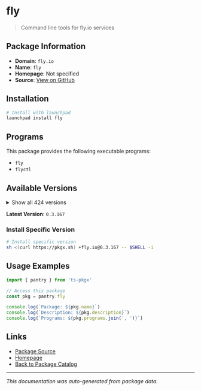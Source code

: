 # fly

> Command line tools for fly.io services

## Package Information

- **Domain**: `fly.io`
- **Name**: `fly`
- **Homepage**: Not specified
- **Source**: [View on GitHub](https://github.com/pkgxdev/pantry/tree/main/projects/fly.io/package.yml)

## Installation

```bash
# Install with launchpad
launchpad install fly
```

## Programs

This package provides the following executable programs:

- `fly`
- `flyctl`

## Available Versions

<details>
<summary>Show all 424 versions</summary>

- `0.3.167`, `0.3.166`, `0.3.165`, `0.3.164`, `0.3.163`
- `0.3.162`, `0.3.161`, `0.3.160`, `0.3.159`, `0.3.158`
- `0.3.157`, `0.3.156`, `0.3.155`, `0.3.154`, `0.3.153`
- `0.3.152`, `0.3.151`, `0.3.149`, `0.3.148`, `0.3.147`
- `0.3.146`, `0.3.145`, `0.3.144`, `0.3.143`, `0.3.142`
- `0.3.141`, `0.3.140`, `0.3.139`, `0.3.138`, `0.3.137`
- `0.3.136`, `0.3.135`, `0.3.134`, `0.3.132`, `0.3.131`
- `0.3.130`, `0.3.129`, `0.3.128`, `0.3.126`, `0.3.125`
- `0.3.124`, `0.3.123`, `0.3.122`, `0.3.121`, `0.3.120`
- `0.3.119`, `0.3.118`, `0.3.117`, `0.3.116`, `0.3.115`
- `0.3.114`, `0.3.113`, `0.3.112`, `0.3.110`, `0.3.108`
- `0.3.107`, `0.3.106`, `0.3.105`, `0.3.104`, `0.3.103`
- `0.3.102`, `0.3.101`, `0.3.99`, `0.3.98`, `0.3.97`
- `0.3.96`, `0.3.95`, `0.3.94`, `0.3.93`, `0.3.92`
- `0.3.91`, `0.3.90`, `0.3.89`, `0.3.87`, `0.3.86`
- `0.3.85`, `0.3.84`, `0.3.83`, `0.3.82`, `0.3.81`
- `0.3.80`, `0.3.79`, `0.3.78`, `0.3.77`, `0.3.75`
- `0.3.74`, `0.3.73`, `0.3.72`, `0.3.71`, `0.3.70`
- `0.3.69`, `0.3.68`, `0.3.67`, `0.3.66`, `0.3.65`
- `0.3.64`, `0.3.63`, `0.3.62`, `0.3.61`, `0.3.60`
- `0.3.59`, `0.3.58`, `0.3.57`, `0.3.56`, `0.3.55`
- `0.3.54`, `0.3.53`, `0.3.52`, `0.3.51`, `0.3.50`
- `0.3.49`, `0.3.48`, `0.3.47`, `0.3.46`, `0.3.45`
- `0.3.44`, `0.3.43`, `0.3.42`, `0.3.41`, `0.3.40`
- `0.3.39`, `0.3.38`, `0.3.37`, `0.3.36`, `0.3.35`
- `0.3.34`, `0.3.33`, `0.3.32`, `0.3.31`, `0.3.30`
- `0.3.29`, `0.3.28`, `0.3.27`, `0.3.25`, `0.3.24`
- `0.3.23`, `0.3.22`, `0.3.18`, `0.3.17`, `0.3.16`
- `0.3.15`, `0.3.14`, `0.3.13`, `0.3.12`, `0.3.11`
- `0.3.10`, `0.3.8`, `0.3.7`, `0.3.6`, `0.3.5`
- `0.3.4`, `0.3.2`, `0.3.1`, `0.3.0`, `0.2.127`
- `0.2.126`, `0.2.125`, `0.2.124`, `0.2.123`, `0.2.122`
- `0.2.121`, `0.2.120`, `0.2.119`, `0.2.118`, `0.2.117`
- `0.2.116`, `0.2.115`, `0.2.114`, `0.2.112`, `0.2.111`
- `0.2.110`, `0.2.109`, `0.2.108`, `0.2.107`, `0.2.106`
- `0.2.104`, `0.2.103`, `0.2.102`, `0.2.101`, `0.2.100`
- `0.2.99`, `0.2.98`, `0.2.97`, `0.2.96`, `0.2.95`
- `0.2.94`, `0.2.92`, `0.2.91`, `0.2.90`, `0.2.89`
- `0.2.88`, `0.2.87`, `0.2.86`, `0.2.85`, `0.2.84`
- `0.2.80`, `0.2.73`, `0.2.72`, `0.2.71`, `0.2.69`
- `0.2.68`, `0.2.67`, `0.2.66`, `0.2.65`, `0.2.64`
- `0.2.63`, `0.2.62`, `0.2.61`, `0.2.60`, `0.2.59`
- `0.2.58`, `0.2.57`, `0.2.56`, `0.2.55`, `0.2.54`
- `0.2.53`, `0.2.52`, `0.2.51`, `0.2.50`, `0.2.49`
- `0.2.48`, `0.2.47`, `0.2.46`, `0.2.45`, `0.2.44`
- `0.2.43`, `0.2.42`, `0.2.41`, `0.2.40`, `0.2.39`
- `0.2.38`, `0.2.37`, `0.2.36`, `0.2.35`, `0.2.34`
- `0.2.33`, `0.2.32`, `0.2.31`, `0.2.30`, `0.2.29`
- `0.2.28`, `0.2.27`, `0.2.26`, `0.2.25`, `0.2.24`
- `0.2.23`, `0.2.22`, `0.2.21`, `0.2.20`, `0.2.19`
- `0.2.18`, `0.2.17`, `0.2.16`, `0.2.15`, `0.2.14`
- `0.2.13`, `0.2.12`, `0.2.11`, `0.2.10`, `0.2.9`
- `0.2.8`, `0.2.7`, `0.2.6`, `0.2.5`, `0.2.4`
- `0.2.3`, `0.2.2`, `0.2.1`, `0.2.0`, `0.1.149`
- `0.1.148`, `0.1.147`, `0.1.146`, `0.1.145`, `0.1.144`
- `0.1.143`, `0.1.142`, `0.1.141`, `0.1.140`, `0.1.139`
- `0.1.138`, `0.1.137`, `0.1.136`, `0.1.135`, `0.1.134`
- `0.1.133`, `0.1.132`, `0.1.131`, `0.1.130`, `0.1.129`
- `0.1.128`, `0.1.127`, `0.1.126`, `0.1.125`, `0.1.124`
- `0.1.123`, `0.1.122`, `0.1.121`, `0.1.120`, `0.1.119`
- `0.1.118`, `0.1.117`, `0.1.115`, `0.1.114`, `0.1.112`
- `0.1.111`, `0.1.110`, `0.1.109`, `0.1.108`, `0.1.107`
- `0.1.106`, `0.1.104`, `0.1.103`, `0.1.102`, `0.1.101`
- `0.1.100`, `0.1.99`, `0.1.98`, `0.1.97`, `0.1.96`
- `0.1.95`, `0.1.94`, `0.1.93`, `0.1.92`, `0.1.91`
- `0.1.90`, `0.1.89`, `0.1.88`, `0.1.87`, `0.1.86`
- `0.1.85`, `0.1.84`, `0.1.83`, `0.1.82`, `0.1.81`
- `0.1.80`, `0.1.79`, `0.1.78`, `0.1.77`, `0.1.76`
- `0.1.75`, `0.1.71`, `0.1.70`, `0.1.69`, `0.1.68`
- `0.1.67`, `0.1.66`, `0.1.65`, `0.1.64`, `0.1.63`
- `0.1.62`, `0.1.61`, `0.1.60`, `0.1.59`, `0.1.58`
- `0.1.57`, `0.1.56`, `0.1.55`, `0.1.54`, `0.1.53`
- `0.1.52`, `0.1.51`, `0.1.50`, `0.1.49`, `0.1.48`
- `0.1.47`, `0.1.46`, `0.1.45`, `0.1.44`, `0.1.43`
- `0.1.42`, `0.1.41`, `0.1.40`, `0.1.39`, `0.1.38`
- `0.1.37`, `0.1.36`, `0.1.35`, `0.1.34`, `0.1.33`
- `0.1.32`, `0.1.31`, `0.1.30`, `0.1.29`, `0.1.28`
- `0.1.27`, `0.1.26`, `0.1.25`, `0.1.24`, `0.1.23`
- `0.1.22`, `0.1.21`, `0.1.20`, `0.1.19`, `0.1.18`
- `0.1.17`, `0.1.16`, `0.1.15`, `0.1.14`, `0.1.13`
- `0.1.12`, `0.1.11`, `0.1.10`, `0.1.9`, `0.1.8`
- `0.1.7`, `0.1.6`, `0.1.5`, `0.1.4`, `0.1.3`
- `0.1.2`, `0.1.1`, `0.1.0`, `0.0.559`, `0.0.558`
- `0.0.557`, `0.0.556`, `0.0.555`, `0.0.554`, `0.0.553`
- `0.0.552`, `0.0.551`, `0.0.550`, `0.0.548`

</details>

**Latest Version**: `0.3.167`

### Install Specific Version

```bash
# Install specific version
sh <(curl https://pkgx.sh) +fly.io@0.3.167 -- $SHELL -i
```

## Usage Examples

```typescript
import { pantry } from 'ts-pkgx'

// Access this package
const pkg = pantry.fly

console.log(`Package: ${pkg.name}`)
console.log(`Description: ${pkg.description}`)
console.log(`Programs: ${pkg.programs.join(', ')}`)
```

## Links

- [Package Source](https://github.com/pkgxdev/pantry/tree/main/projects/fly.io/package.yml)
- [Homepage](#)
- [Back to Package Catalog](../../package-catalog.md)

---

*This documentation was auto-generated from package data.*
